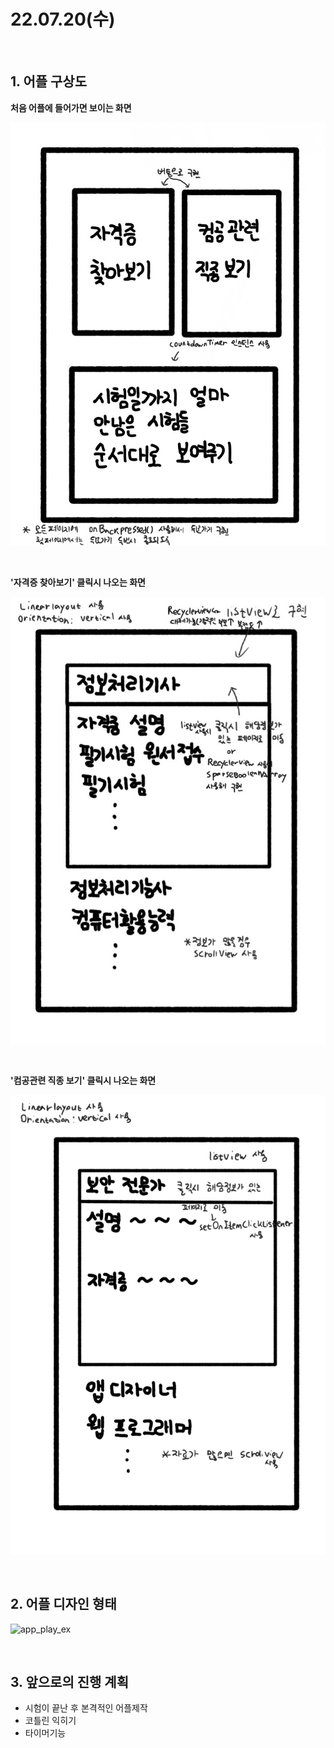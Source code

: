# **22.07.20(수)**
<br/>

## **1. 어플 구상도**

**처음 어플에 들어가면 보이는 화면**

![Pic](./pic/secondmd_4.jpg)


<br/>

**'자격증 찾아보기' 클릭시 나오는 화면**

![Pic2](./pic/secondmd_3.jpg)

<br/>

**'컴공관련 직종 보기' 클릭시 나오는 화면**

![Pic3](./pic/secondmd_1.png)

<br/>

## **2. 어플 디자인 형태**

![app_play_ex](https://user-images.githubusercontent.com/62230117/179760681-9fe3613d-435a-4777-ba7f-c84b0098a793.gif)

<br/>

## **3. 앞으로의 진행 계획**

- 시험이 끝난 후 본격적인 어플제작
- 코틀린 익히기
- 타이머기능 

<br/>
